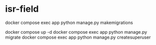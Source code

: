 # isr-field

 docker compose exec app python manage.py makemigrations

 docker compose up -d
 docker compose exec app python manage.py migrate
 docker compose exec app python manage.py createsuperuser